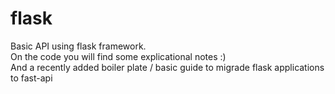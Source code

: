 # flask
Basic API using flask framework.\
On the code you will find some explicational notes :) \
And a recently added boiler plate / basic guide to migrade flask applications to fast-api
